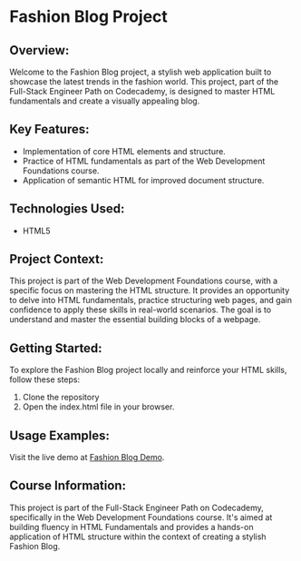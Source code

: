 # Fashion Blog Project

## Overview:
Welcome to the Fashion Blog project, a stylish web application built to showcase the latest trends in the fashion world. This project, part of the Full-Stack Engineer Path on Codecademy, is designed to master HTML fundamentals and create a visually appealing blog.

## Key Features:
- Implementation of core HTML elements and structure.
- Practice of HTML fundamentals as part of the Web Development Foundations course.
- Application of semantic HTML for improved document structure.

## Technologies Used:
- HTML5

## Project Context:
This project is part of the Web Development Foundations course, with a specific focus on mastering the HTML structure. It provides an opportunity to delve into HTML fundamentals, practice structuring web pages, and gain confidence to apply these skills in real-world scenarios. The goal is to understand and master the essential building blocks of a webpage.

## Getting Started:
To explore the Fashion Blog project locally and reinforce your HTML skills, follow these steps:
1. Clone the repository
2. Open the index.html file in your browser.

## Usage Examples:
Visit the live demo at [Fashion Blog Demo](https://codecademy-fullstack-fashion-blog-html-project1.vercel.app/).

## Course Information:
This project is part of the Full-Stack Engineer Path on Codecademy, specifically in the Web Development Foundations course. It's aimed at building fluency in HTML Fundamentals and provides a hands-on application of HTML structure within the context of creating a stylish Fashion Blog.
